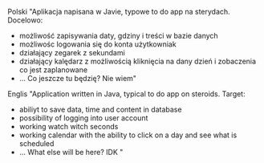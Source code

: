 Polski 
"Aplikacja napisana w Javie, typowe to do app na sterydach. Docelowo:
* możliwość zapisywania daty, gdziny i treści w bazie danych
* możliwośc logowania się do konta użytkowniak 
* działający zegarek z sekundami
* działający kalędarz z możliwością kliknięcia na dany dzień i zobaczenia co jest zaplanowane
* ...
Co jeszcze tu będzię? Nie wiem"

Englis
"Application written in Java, typical to do app on steroids. Target:
* abiliyt to save data, time and content in database
* possibility of logging into user account
* working watch witch seconds 
* working calendar with the ability to click on a day and see what is scheduled
* ...
What else will be here? IDK "